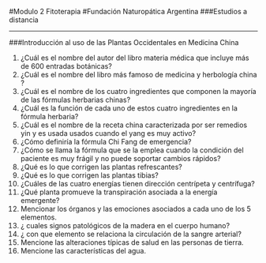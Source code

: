 #Modulo 2 Fitoterapia
#Fundación Naturopática Argentina
###Estudios a distancia
***
###Introducción al uso de las Plantas Occidentales en Medicina China

1. ¿Cuál es el nombre del autor del libro materia médica que incluye más de 600 entradas botánicas?
1. ¿Cuál es el nombre del libro más famoso de medicina y herbología china ?
1. ¿Cuál es el nombre de los cuatro ingredientes que componen la mayoría de las fórmulas herbarias chinas?
1. ¿Cuál es la función de cada uno de estos cuatro ingredientes en la fórmula herbaria?
1. ¿Cuál es el nombre de la receta china caracterizada por ser  remedios yin  y es usada usados cuando el yang es muy activo?
1. ¿Cómo definiría la fórmula Chi Fang de emergencia?
1. ¿Cómo se llama la fórmula que se la emplea cuando la condición del paciente es muy frágil y no puede soportar cambios rápidos?
1. ¿Qué es lo que corrigen las plantas refrescantes?
1. ¿Qué es lo que corrigen las plantas tibias?
1. ¿Cuáles de las cuatro energías tienen dirección centrípeta y centrífuga?
1. ¿Qué  planta promueve la transpiración asociada a la energía emergente?
1. Mencionar los órganos y las emociones asociados a cada uno de los 5 elementos.
1. ¿ cuales signos patológicos de la madera en el cuerpo humano?
1. ¿ con que elemento se relaciona la circulación de la sangre arterial?
1. Mencione las alteraciones típicas de salud en las personas de tierra.
1. Mencione las características del agua.

